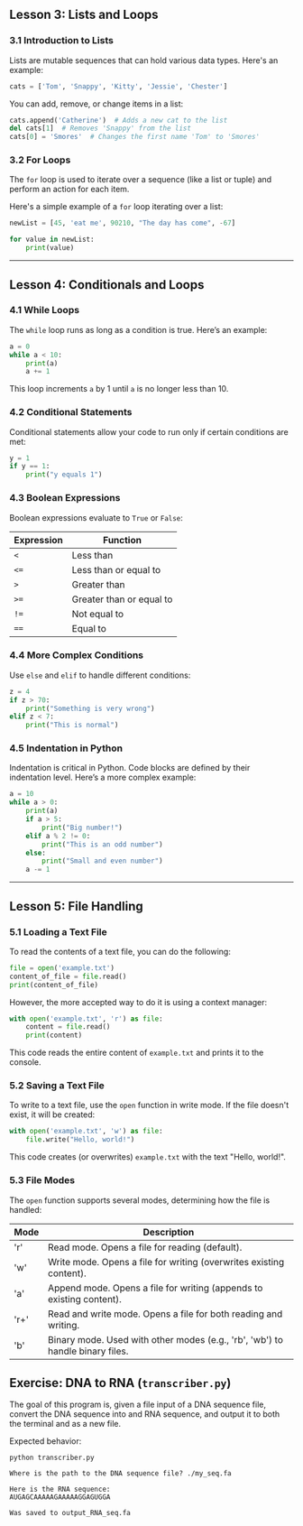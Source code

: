 ## Lesson 3: Lists and Loops

### 3.1 Introduction to Lists
Lists are mutable sequences that can hold various data types. Here's an example:

```python
cats = ['Tom', 'Snappy', 'Kitty', 'Jessie', 'Chester']
```

You can add, remove, or change items in a list:

```python
cats.append('Catherine')  # Adds a new cat to the list
del cats[1]  # Removes 'Snappy' from the list
cats[0] = 'Smores'  # Changes the first name 'Tom' to 'Smores'
```

### 3.2 For Loops
The `for` loop is used to iterate over a sequence (like a list or tuple) and perform an action for each item.

Here's a simple example of a `for` loop iterating over a list:

```python
newList = [45, 'eat me', 90210, "The day has come", -67]

for value in newList:
    print(value)
```

---

## Lesson 4: Conditionals and Loops

### 4.1 While Loops
The `while` loop runs as long as a condition is true. Here’s an example:

```python
a = 0
while a < 10:
    print(a)
    a += 1
```

This loop increments `a` by 1 until `a` is no longer less than 10.

### 4.2 Conditional Statements
Conditional statements allow your code to run only if certain conditions are met:

```python
y = 1
if y == 1:
    print("y equals 1")
```

### 4.3 Boolean Expressions
Boolean expressions evaluate to `True` or `False`:

| Expression | Function                 |
| ---------- | ------------------------ |
| `<`        | Less than                |
| `<=`       | Less than or equal to    |
| `>`        | Greater than             |
| `>=`       | Greater than or equal to |
| `!=`       | Not equal to             |
| `==`       | Equal to                 |

### 4.4 More Complex Conditions
Use `else` and `elif` to handle different conditions:

```python
z = 4
if z > 70:
    print("Something is very wrong")
elif z < 7:
    print("This is normal")
```

### 4.5 Indentation in Python
Indentation is critical in Python. Code blocks are defined by their indentation level. Here’s a more complex example:

```python
a = 10
while a > 0:
    print(a)
    if a > 5:
        print("Big number!")
    elif a % 2 != 0:
        print("This is an odd number")
    else:
        print("Small and even number")
    a -= 1
```

---

## Lesson 5: File Handling

### 5.1 Loading a Text File
To read the contents of a text file, you can do the following:

```python
file = open('example.txt')
content_of_file = file.read()
print(content_of_file)
```

However, the more accepted way to do it is using a context manager:

```python
with open('example.txt', 'r') as file:
    content = file.read()
    print(content)
```

This code reads the entire content of `example.txt` and prints it to the console.

### 5.2 Saving a Text File
To write to a text file, use the `open` function in write mode. If the file doesn't exist, it will be created:

```python
with open('example.txt', 'w') as file:
    file.write("Hello, world!")
```

This code creates (or overwrites) `example.txt` with the text "Hello, world!".

### 5.3 File Modes
The `open` function supports several modes, determining how the file is handled:

| Mode | Description                                                                   |
| ---- | ----------------------------------------------------------------------------- |
| 'r'  | Read mode. Opens a file for reading (default).                                |
| 'w'  | Write mode. Opens a file for writing (overwrites existing content).           |
| 'a'  | Append mode. Opens a file for writing (appends to existing content).          |
| 'r+' | Read and write mode. Opens a file for both reading and writing.               |
| 'b'  | Binary mode. Used with other modes (e.g., 'rb', 'wb') to handle binary files. |

## Exercise: DNA to RNA (`transcriber.py`)
The goal of this program is, given a file input of a DNA sequence file, convert the DNA sequence into and RNA sequence, and output it to both the terminal and as a new file.

Expected behavior:
```
python transcriber.py

Where is the path to the DNA sequence file? ./my_seq.fa

Here is the RNA sequence:
AUGAGCAAAAAGAAAAAGGAGUGGA

Was saved to output_RNA_seq.fa
```
